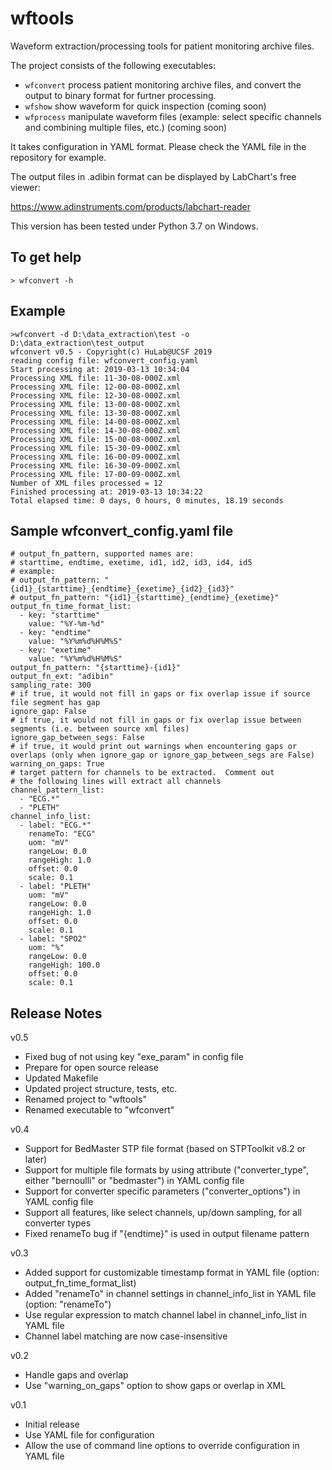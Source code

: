 # wftools
Waveform extraction/processing tools for patient monitoring archive files.

The project consists of the following executables:

- `wfconvert` process patient monitoring archive files, and convert the output to binary format for furtner processing.
- `wfshow` show waveform for quick inspection (coming soon)
- `wfprocess` manipulate waveform files (example: select specific channels and combining multiple files, etc.) (coming soon)

It takes configuration in YAML format.  Please check the YAML file in the repository for example.

The output files in .adibin format can be displayed by LabChart's free viewer:

https://www.adinstruments.com/products/labchart-reader

This version has been tested under Python 3.7 on Windows.

## To get help
```
> wfconvert -h
```

## Example
```
>wfconvert -d D:\data_extraction\test -o D:\data_extraction\test_output
wfconvert v0.5 - Copyright(c) HuLab@UCSF 2019
reading config file: wfconvert_config.yaml
Start processing at: 2019-03-13 10:34:04
Processing XML file: 11-30-08-000Z.xml
Processing XML file: 12-00-08-000Z.xml
Processing XML file: 12-30-08-000Z.xml
Processing XML file: 13-00-08-000Z.xml
Processing XML file: 13-30-08-000Z.xml
Processing XML file: 14-00-08-000Z.xml
Processing XML file: 14-30-08-000Z.xml
Processing XML file: 15-00-08-000Z.xml
Processing XML file: 15-30-09-000Z.xml
Processing XML file: 16-00-09-000Z.xml
Processing XML file: 16-30-09-000Z.xml
Processing XML file: 17-00-09-000Z.xml
Number of XML files processed = 12
Finished processing at: 2019-03-13 10:34:22
Total elapsed time: 0 days, 0 hours, 0 minutes, 18.19 seconds
```

## Sample wfconvert_config.yaml file
```
# output_fn_pattern, supported names are: 
# starttime, endtime, exetime, id1, id2, id3, id4, id5
# example:
# output_fn_pattern: "{id1}_{starttime}_{endtime}_{exetime}_{id2}_{id3}"
# output_fn_pattern: "{id1}_{starttime}_{endtime}_{exetime}"
output_fn_time_format_list:
  - key: "starttime"
    value: "%Y-%m-%d"
  - key: "endtime"
    value: "%Y%m%d%H%M%S"
  - key: "exetime"
    value: "%Y%m%d%H%M%S"
output_fn_pattern: "{starttime}-{id1}"
output_fn_ext: "adibin"
sampling_rate: 300
# if true, it would not fill in gaps or fix overlap issue if source file segment has gap
ignore_gap: False
# if true, it would not fill in gaps or fix overlap issue between segments (i.e. between source xml files)
ignore_gap_between_segs: False
# if true, it would print out warnings when encountering gaps or overlaps (only when ignore_gap or ignore_gap_between_segs are False)
warning_on_gaps: True
# target pattern for channels to be extracted.  Comment out
# the following lines will extract all channels
channel_pattern_list:
  - "ECG.*"
  - "PLETH"
channel_info_list:
  - label: "ECG.*"
    renameTo: "ECG"
    uom: "mV"
    rangeLow: 0.0
    rangeHigh: 1.0
    offset: 0.0
    scale: 0.1
  - label: "PLETH"
    uom: "mV"
    rangeLow: 0.0
    rangeHigh: 1.0
    offset: 0.0
    scale: 0.1
  - label: "SPO2"
    uom: "%"
    rangeLow: 0.0
    rangeHigh: 100.0
    offset: 0.0
    scale: 0.1
```

## Release Notes
v0.5
- Fixed bug of not using key "exe_param" in config file
- Prepare for open source release
- Updated Makefile
- Updated project structure, tests, etc.
- Renamed project to "wftools"
- Renamed executable to "wfconvert"

v0.4
- Support for BedMaster STP file format (based on STPToolkit v8.2 or later)
- Support for multiple file formats by using attribute ("converter_type", either "bernoulli" or "bedmaster") in YAML config file
- Support for converter specific parameters ("converter_options") in YAML config file
- Support all features, like select channels, up/down sampling, for all converter types
- Fixed renameTo bug if "{endtime}" is used in output filename pattern

v0.3
- Added support for customizable timestamp format in YAML file (option: output_fn_time_format_list)
- Added "renameTo" in channel settings in channel_info_list in YAML file (option: "renameTo")
- Use regular expression to match channel label in channel_info_list in YAML file
- Channel label matching are now case-insensitive

v0.2
- Handle gaps and overlap
- Use "warning_on_gaps" option to show gaps or overlap in XML

v0.1
- Initial release
- Use YAML file for configuration
- Allow the use of command line options to override configuration in YAML file
